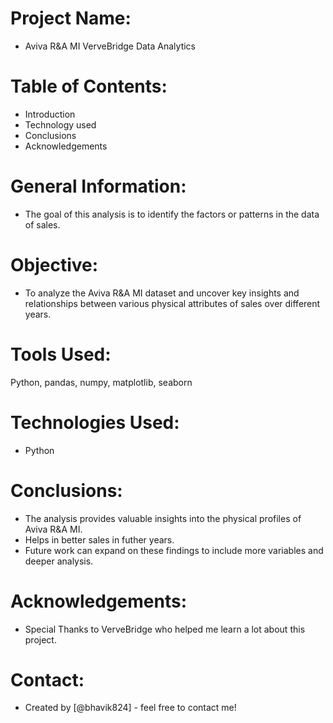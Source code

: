 #  Project Name:
* Aviva R&A MI VerveBridge Data Analytics
 

# Table of Contents:

* Introduction
* Technology used
* Conclusions
* Acknowledgements

# General Information:

* The goal of this analysis is to identify the factors or patterns in the data of sales.

# Objective:  
* To analyze the Aviva R&A MI dataset and uncover key insights and relationships between various physical attributes of sales over different years.
# Tools Used:
Python, pandas, numpy, matplotlib, seaborn
# Technologies Used:
* Python
# Conclusions:

* The analysis provides valuable insights into the physical profiles of Aviva R&A MI.
* Helps in better sales in futher years.
* Future work can expand on these findings to include more variables and deeper analysis.

# Acknowledgements:

* Special Thanks to VerveBridge who helped me learn a lot about this project.

# Contact:

* Created by [@bhavik824] - feel free to contact me!
